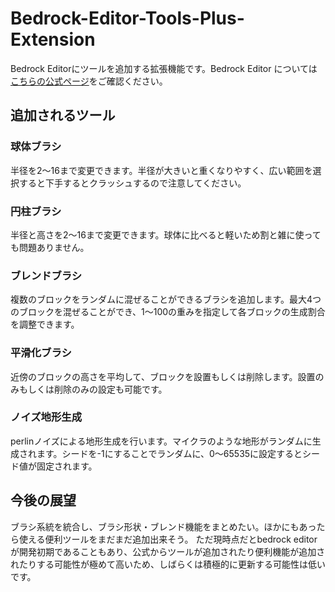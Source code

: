 # Bedrock-Editor-Tools-Plus-Extension
Bedrock Editorにツールを追加する拡張機能です。Bedrock Editor については<a href="https://github.com/Mojang/minecraft-editor">こちらの公式ページ</a>をご確認ください。

## 追加されるツール
### 球体ブラシ
半径を2～16まで変更できます。半径が大きいと重くなりやすく、広い範囲を選択すると下手するとクラッシュするので注意してください。
### 円柱ブラシ
半径と高さを2～16まで変更できます。球体に比べると軽いため割と雑に使っても問題ありません。
### ブレンドブラシ
複数のブロックをランダムに混ぜることができるブラシを追加します。最大4つのブロックを混ぜることができ、1～100の重みを指定して各ブロックの生成割合を調整できます。
### 平滑化ブラシ
近傍のブロックの高さを平均して、ブロックを設置もしくは削除します。設置のみもしくは削除のみの設定も可能です。
### ノイズ地形生成
perlinノイズによる地形生成を行います。マイクラのような地形がランダムに生成されます。シードを-1にすることでランダムに、0～65535に設定するとシード値が固定されます。

## 今後の展望
ブラシ系統を統合し、ブラシ形状・ブレンド機能をまとめたい。ほかにもあったら使える便利ツールをまだまだ追加出来そう。
ただ現時点だとbedrock editor が開発初期であることもあり、公式からツールが追加されたり便利機能が追加されたりする可能性が極めて高いため、しばらくは積極的に更新する可能性は低いです。